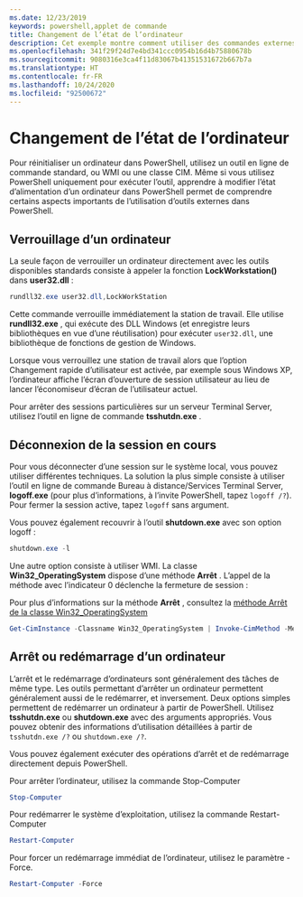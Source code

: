 ```yaml
---
ms.date: 12/23/2019
keywords: powershell,applet de commande
title: Changement de l’état de l’ordinateur
description: Cet exemple montre comment utiliser des commandes externes dans PowerShell pour gérer la configuration d’un ordinateur.
ms.openlocfilehash: 341f29f24d7e4bd341ccc0954b16d4b75880678b
ms.sourcegitcommit: 9080316e3ca4f11d83067b41351531672b667b7a
ms.translationtype: HT
ms.contentlocale: fr-FR
ms.lasthandoff: 10/24/2020
ms.locfileid: "92500672"
---
```

# <a name="changing-computer-state"></a>Changement de l’état de l’ordinateur

Pour réinitialiser un ordinateur dans PowerShell, utilisez un outil en ligne de commande standard, ou WMI ou une classe CIM.
Même si vous utilisez PowerShell uniquement pour exécuter l’outil, apprendre à modifier l’état d’alimentation d’un ordinateur dans PowerShell permet de comprendre certains aspects importants de l’utilisation d’outils externes dans PowerShell.

## <a name="locking-a-computer"></a>Verrouillage d’un ordinateur

La seule façon de verrouiller un ordinateur directement avec les outils disponibles standards consiste à appeler la fonction **LockWorkstation()** dans **user32.dll** :

```powershell
rundll32.exe user32.dll,LockWorkStation
```

Cette commande verrouille immédiatement la station de travail. Elle utilise **rundll32.exe** , qui exécute des DLL Windows (et enregistre leurs bibliothèques en vue d’une réutilisation) pour exécuter `user32.dll`, une bibliothèque de fonctions de gestion de Windows.

Lorsque vous verrouillez une station de travail alors que l’option Changement rapide d’utilisateur est activée, par exemple sous Windows XP, l’ordinateur affiche l’écran d’ouverture de session utilisateur au lieu de lancer l’économiseur d’écran de l’utilisateur actuel.

Pour arrêter des sessions particulières sur un serveur Terminal Server, utilisez l’outil en ligne de commande **tsshutdn.exe** .

## <a name="logging-off-the-current-session"></a>Déconnexion de la session en cours

Pour vous déconnecter d’une session sur le système local, vous pouvez utiliser différentes techniques. La solution la plus simple consiste à utiliser l’outil en ligne de commande Bureau à distance/Services Terminal Server, **logoff.exe** (pour plus d’informations, à l’invite PowerShell, tapez `logoff /?`). Pour fermer la session active, tapez `logoff` sans argument.

Vous pouvez également recouvrir à l’outil **shutdown.exe** avec son option logoff :

```powershell
shutdown.exe -l
```

Une autre option consiste à utiliser WMI. La classe **Win32_OperatingSystem** dispose d’une méthode **Arrêt** .
L’appel de la méthode avec l’indicateur 0 déclenche la fermeture de session :

Pour plus d’informations sur la méthode **Arrêt** , consultez la [méthode Arrêt de la classe Win32_OperatingSystem](/windows/win32/cimwin32prov/shutdown-method-in-class-win32-operatingsystem)

```powershell
Get-CimInstance -Classname Win32_OperatingSystem | Invoke-CimMethod -MethodName Shutdown
```

## <a name="shutting-down-or-restarting-a-computer"></a>Arrêt ou redémarrage d’un ordinateur

L’arrêt et le redémarrage d’ordinateurs sont généralement des tâches de même type. Les outils permettant d’arrêter un ordinateur permettent généralement aussi de le redémarrer, et inversement. Deux options simples permettent de redémarrer un ordinateur à partir de PowerShell. Utilisez **tsshutdn.exe** ou **shutdown.exe** avec des arguments appropriés. Vous pouvez obtenir des informations d’utilisation détaillées à partir de `tsshutdn.exe /?` ou `shutdown.exe /?`.

Vous pouvez également exécuter des opérations d’arrêt et de redémarrage directement depuis PowerShell.

Pour arrêter l’ordinateur, utilisez la commande Stop-Computer

```powershell
Stop-Computer
```

Pour redémarrer le système d’exploitation, utilisez la commande Restart-Computer

```powershell
Restart-Computer
```

Pour forcer un redémarrage immédiat de l’ordinateur, utilisez le paramètre -Force.

```powershell
Restart-Computer -Force
```
